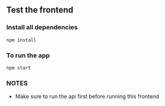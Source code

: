 ## Test the frontend

### Install all dependencies

`npm install`

### To run the app

`npm start`

### NOTES

-  Make sure to run the api first before running this frontend
